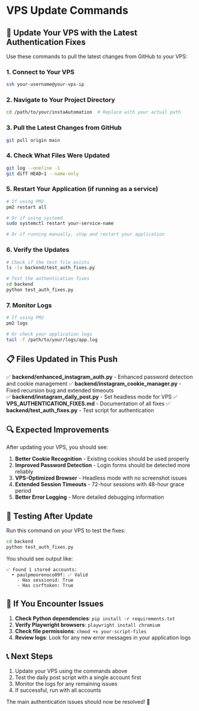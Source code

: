 # VPS Update Commands

## 🚀 Update Your VPS with the Latest Authentication Fixes

Use these commands to pull the latest changes from GitHub to your VPS:

### 1. Connect to Your VPS
```bash
ssh your-username@your-vps-ip
```

### 2. Navigate to Your Project Directory
```bash
cd /path/to/your/instaAutomation  # Replace with your actual path
```

### 3. Pull the Latest Changes from GitHub
```bash
git pull origin main
```

### 4. Check What Files Were Updated
```bash
git log --oneline -1
git diff HEAD~1 --name-only
```

### 5. Restart Your Application (if running as a service)
```bash
# If using PM2
pm2 restart all

# Or if using systemd
sudo systemctl restart your-service-name

# Or if running manually, stop and restart your application
```

### 6. Verify the Updates
```bash
# Check if the test file exists
ls -la backend/test_auth_fixes.py

# Test the authentication fixes
cd backend
python test_auth_fixes.py
```

### 7. Monitor Logs
```bash
# If using PM2
pm2 logs

# Or check your application logs
tail -f /path/to/your/logs/app.log
```

## 📋 Files Updated in This Push

✅ **backend/enhanced_instagram_auth.py** - Enhanced password detection and cookie management
✅ **backend/instagram_cookie_manager.py** - Fixed recursion bug and extended timeouts  
✅ **backend/instagram_daily_post.py** - Set headless mode for VPS
✅ **VPS_AUTHENTICATION_FIXES.md** - Documentation of all fixes
✅ **backend/test_auth_fixes.py** - Test script for authentication

## 🔍 Expected Improvements

After updating your VPS, you should see:

1. **Better Cookie Recognition** - Existing cookies should be used properly
2. **Improved Password Detection** - Login forms should be detected more reliably
3. **VPS-Optimized Browser** - Headless mode with no screenshot issues
4. **Extended Session Timeouts** - 72-hour sessions with 48-hour grace period
5. **Better Error Logging** - More detailed debugging information

## 🧪 Testing After Update

Run this command on your VPS to test the fixes:

```bash
cd backend
python test_auth_fixes.py
```

You should see output like:
```
✅ Found 1 stored accounts:
  • paulpmoorenoco09f: ✅ Valid
    - Has sessionid: True
    - Has csrftoken: True
```

## 🚨 If You Encounter Issues

1. **Check Python dependencies**: `pip install -r requirements.txt`
2. **Verify Playwright browsers**: `playwright install chromium`
3. **Check file permissions**: `chmod +x your-script-files`
4. **Review logs**: Look for any new error messages in your application logs

## 📞 Next Steps

1. Update your VPS using the commands above
2. Test the daily post script with a single account first
3. Monitor the logs for any remaining issues
4. If successful, run with all accounts

The main authentication issues should now be resolved! 🎉
